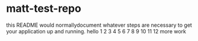 # matt-test-repo
this README would normallydocument whatever steps are necessary to get your application up and running.
hello 1 2 3 4 5 6 7 8 9 10 11 12
more work
